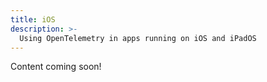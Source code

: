 ```yaml
---
title: iOS
description: >-
  Using OpenTelemetry in apps running on iOS and iPadOS
---
```


Content coming soon!
